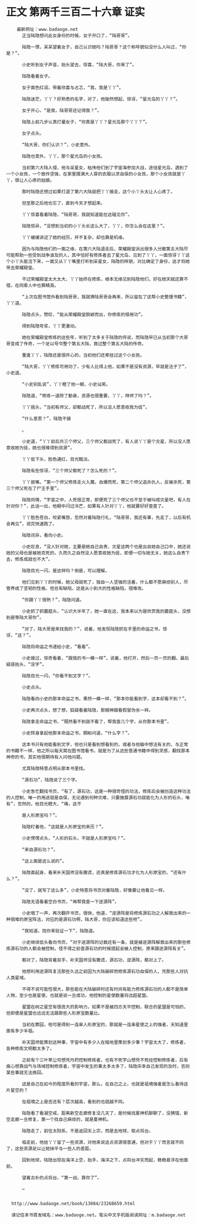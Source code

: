 # 正文 第两千三百二十六章 证实
        最新网址：www.badaoge.net
          正当陆隐想问此女身份的时候，女子开口了，“陆哥哥”。
      
          陆隐一愣，呆呆望着女子，自己认识她吗？陆哥哥？这个称呼貌似没什么人叫过，“你是？”。
      
          小史听到女子声音，抬头望去，惊喜，“陆大哥，你来了”。
      
          陆隐看着女子。
      
          女子面色红润，带着欣喜与忐忑，“我，我是丫丫”。
      
          陆隐迷茫，丫丫？好熟悉的名字，对了，他陡然想起，惊讶，“星光岛的丫丫？”。
      
          女子开心，“是我，陆哥哥还记得我？”。
      
          陆隐上前几步认真打量女子，“你真是丫丫？星光岛那个丫丫？”。
      
          女子点头。
      
          “陆大哥，你们认识？”，小史意外。
      
          陆隐也意外，丫丫，那个星光岛的小女孩。
      
          当初第六大陆入侵，他与采星女，枯伟他们到了宇宙海参加大战，途径星光岛，遇到了一个小女孩，一个故作坚强，在家里摆满大人穿的衣服以求自保的小女孩，那个小女孩就是丫丫，很让人心疼的姑娘。
      
          那时陆隐还想过如果打退了第六大陆就把丫丫接走，这个小丫头太让人心疼了。
      
          但至那之后他也忘了，直到今天才想起来。
      
          丫丫惊喜看着陆隐，“陆哥哥，我就知道能在这碰见你”。
      
          陆隐惊异，“没想到当初的小丫头长这么大了，丫丫，你怎么会在这里？”。
      
          丫丫缓缓讲述了她的经历，并不复杂，却也算是机缘。
      
          因为与陆隐他们的一面之缘，在第六大陆退走后，荣耀殿堂派出很多人分散第五大陆尽可能帮助一些受到战争波及的人，其中恰好有修炼者去了星光岛，见到了丫丫，一面惊讶丫丫这个小丫头能活下来，一面又从丫丫嘴里打听到采星女，陆隐的样貌，对比确定了身份，这才将她带去荣耀殿堂。
      
          不过荣耀殿堂太大太大，丫丫始终在修炼，根本无缘见到陆隐他们，好在她天赋还算不错，在同辈人中也算精英。
      
          “上次在图书馆外看到陆哥哥，我就猜陆哥哥会再来，所以留在了这帮小史整理书籍”，丫丫道。
      
          陆隐点头，赞叹，“能从荣耀殿堂脱颖而出，你修炼的很用功”。
      
          得到陆隐夸奖，丫丫更激动。
      
          她在荣耀殿堂修炼的这些年，听到了太多关于陆隐的传说，而陆隐早已从当初那个大哥哥变成了传奇，一个足以号令整个第五大陆，救过整个第五大陆的传奇。
      
          重逢丫丫，陆隐还是很开心的，当初他们还牵挂过这个小女孩。
      
          “陆大哥，丫丫修炼可用功了，少有人比得上他，如果不是没有资源，早就是法子了”，小史道。
      
          “小史别乱说”，丫丫瞪了他一眼，小史讪笑。
      
          陆隐道，“修炼一道除了勤奋，资源也很重要，丫丫，拜师了吗？”。
      
          丫丫摇头，“当初有师父，却都战死了，所以没人愿意收我为徒”。
      
          “什么意思？”，陆隐不接
      
          。
      
          小史道，“丫丫前后共三个师父，三个师父都战死了，有人说丫丫是个灾星，所以没人愿意收她为徒，她也很难得到资源”。
      
          丫丫低下头，脸色通红，目光黯淡。
      
          陆隐有些惊讶，“三个师父都死了？怎么死的？”。
      
          丫丫抿嘴，“第一个师父修炼走火入魔，自爆而死，第二个师父追杀仇人，反被杀死，第三个师父死在了尸王手里”。
      
          陆隐同情，“宇宙之中，人死很正常，即便死了三个师父也不至于被叫成灾星吧，有人在针对你？”，此话一出，他眼中闪过冷芒，如果有人针对丫丫，他就要好好查查了。
      
          丫丫脸色苍白，咬紧嘴唇，忽然对着陆隐行礼，“陆哥哥，我还有事，先走了，以后有机会再见”，说完快速跑了。
      
          陆隐诧异，看向小史。
      
          小史叹息，“没人针对她，主要是她自己自责，灾星这两个也是出自她自己口中，她还说她的父母也是被她克死的，久而久之自然没人愿意收她为徒，即便一切与她无关，她这么自责下去，修炼成就也不大”。
      
          陆隐目光一闪，是这样吗？倒是，可以理解。
      
          他们见到丫丫的时候，她父母就死了，独自一人坚强的活着，什么都不愿麻烦别人，尽管养成了坚韧的性格，但总有缺陷，这是从小到大的性格缺陷，很难改。
      
          “你跟丫丫很熟？”，陆隐问道。
      
          小史抓了抓蘑菇头，“认识大半年了，她一直在这，我本来以为是欣赏我的蘑菇头，没想到是等陆大哥你”。
      
          “对了，陆大哥是来找我的？”，说着，他发现陆隐抓在手里的命运之书，惊讶，“这？”。
      
          陆隐将命运之书递给小史，“看看”。
      
          小史接过，惊奇看着，“跟我的书一模一样”，说着，他打开，然后一页一页的翻，最后疑惑抬头，“没字”。
      
          陆隐目光一闪，“你看不到文字？”。
      
          小史点头。
      
          陆隐看向小史的那本命运之书，果然一模一样，“那本你能看到字，这本却看不到？”。
      
          小史再次点头，想了想，狐疑看着陆隐，那眼神跟看假冒伪劣一样。
      
          陆隐拿走命运之书，“既然看不到就不看了，帮我查几个字，从你那本书里”。
      
          小史转身拿起他那本命运之书，期盼问道，“什么字？”。
      
          这本书只有他能看到文字，但也只是看到想看到的，或者与他脑中想法有关的，与正常的书籍不一样，他之所以每天窝在图书馆看书，就是为了从这些普通书籍中得到灵感，翻找那本神奇的书，其实他很期待有人问他问题。
      
          尤其陆隐特意点明从那本书里找。
      
          “源石功”，陆隐说了三个字。
      
          小史急忙翻找书页，“有了，源石功，这是一种很奇怪的功法，修炼后会被创造这种功法的人控制，唯一的用途就是自保，无论遇到何种灾难，只要施展源石功就能化为人形的石头，唯有”，忽然的，他目光瞪大，“咦，这不
      
          是人形原宝吗？”。
      
          陆隐盯着他，“这就是人形原宝的来历？”。
      
          小史愣愣点头，“人形的石头，不就是人形原宝吗？”。
      
          “来自源石功？”。
      
          “这上面是这么说的”。
      
          陆隐直起身，看来补天国师没有撒谎，还真是修炼源石功才化为人形原宝的，“还有什么？”。
      
          “没了，就写了这么多”，小史特意将书页对着陆隐，好像要让他看见一样。
      
          陆隐无语看着空白书页，“再帮我查一下逆源阵”。
      
          小史哦了一声，再次翻开书页，很快，他道，“逆源阵是将修炼源石功之人解救出来的一种很难的原宝阵法，对应的是源石功啊，陆大哥，你应该知道这些吧”。
      
          “我知道，找你来验证一下”，陆隐道。
      
          小史继续低头看向书页，“对于逆源阵的记载还有一条，就是被逆源阵解救出来的那些修炼源石功的人都会被控制，怪不得之前查源石功的时候提起会被人控制，原来跟逆源阵有关”。
      
          都对了，陆隐背着双手，补天国师没有撒谎，源石功，逆源阵，都对上了。
      
          他想利用逆源阵复活那些久远之前因为大陆破碎而修炼源石功自保的人，凭那些人对抗人类星域。
      
          不得不说可能性很大，那些能在大陆破碎时还有时间有能力修炼源石功的人都不是简单人物，至少也是星使，也就是说一旦成功，他控制的星使数量将远超星盟。
      
          星盟在树之星空有很庞大的影响力，如果不是被四方天平控制，联合的星盟是可怕的，但即便是星盟也远远无法跟那些人形原宝数量比。
      
          当初在葬园，他可是得到一连串人形原宝的，那就是一连串星使之上的强者，天知道里面有多少半祖。
      
          补天国师能策划这种事，宇宙中有多少人在暗地里策划多少事？宇宙太大了，修炼者，各种修炼文明都太多了。
      
          之前有个三叶草公司想凭丹药控制修炼者，也有不死宇山想凭不死经控制修炼者，后有痕心想靠战气与场域控制修炼者，宇宙中发生的事太多太多了，陆隐庆幸自己发现的及时，否则某些事就无法挽回。
      
          这是自己在如今的程度所看的宇宙，那么，在自己之上，也就是祖境强者是怎么看待这片星空的？
      
          在祖境之上是否还有？层次越高，看到的也就越不同。
      
          陆隐看了看凝空戒，距离新空走廊修复没几天了，是时候找夏神机聊聊了，没猜错，新空走廊一旦修复，第一个找自己麻烦的，就是夏神机。
      
          陆隐走了，前往太阳系，不是返回天上宗，而是去地球，取点将台。
      
          临走前，他给丫丫留了一些资源，对他来说这点资源很普通，但对于丫丫而言就不同了，这些资源足以让她抹平与一些人的差距。
      
          回到地球，陆隐出现在海洋上空，抬手，海洋之下，点将台冲天而起，稳稳悬浮在他面前。
      
          望着古朴的点将台，“第一战，靠你了”。
      
          …
      
      
      http://www.badaoge.net/book/13084/23268659.html
      
      请记住本书首发域名：www.badaoge.net。笔尖中文手机版阅读网址：m.badaoge.net
